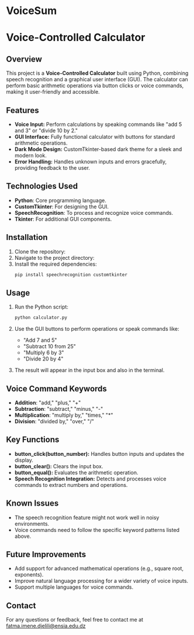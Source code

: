 # VoiceSum

# Voice-Controlled Calculator

## Overview
This project is a **Voice-Controlled Calculator** built using Python, combining speech recognition and a graphical user interface (GUI). The calculator can perform basic arithmetic operations via button clicks or voice commands, making it user-friendly and accessible.

## Features
- **Voice Input:** Perform calculations by speaking commands like "add 5 and 3" or "divide 10 by 2."
- **GUI Interface:** Fully functional calculator with buttons for standard arithmetic operations.
- **Dark Mode Design:** CustomTkinter-based dark theme for a sleek and modern look.
- **Error Handling:** Handles unknown inputs and errors gracefully, providing feedback to the user.

## Technologies Used
- **Python**: Core programming language.
- **CustomTkinter**: For designing the GUI.
- **SpeechRecognition**: To process and recognize voice commands.
- **Tkinter**: For additional GUI components.

## Installation

1. Clone the repository:
2. Navigate to the project directory:
3. Install the required dependencies:
   ```bash
   pip install speechrecognition customtkinter
   ```

## Usage

1. Run the Python script:
   ```bash
   python calculator.py
   ```
2. Use the GUI buttons to perform operations or speak commands like:
   - "Add 7 and 5"
   - "Subtract 10 from 25"
   - "Multiply 6 by 3"
   - "Divide 20 by 4"

3. The result will appear in the input box and also in the terminal.

## Voice Command Keywords
- **Addition**: "add," "plus," "+"
- **Subtraction**: "subtract," "minus," "-"
- **Multiplication**: "multiply by," "times," "*"
- **Division**: "divided by," "over," "/"

## Key Functions
- **button_click(button_number):** Handles button inputs and updates the display.
- **button_clear():** Clears the input box.
- **button_equal():** Evaluates the arithmetic operation.
- **Speech Recognition Integration:** Detects and processes voice commands to extract numbers and operations.

## Known Issues
- The speech recognition feature might not work well in noisy environments.
- Voice commands need to follow the specific keyword patterns listed above.

## Future Improvements
- Add support for advanced mathematical operations (e.g., square root, exponents).
- Improve natural language processing for a wider variety of voice inputs.
- Support multiple languages for voice commands.

## Contact
For any questions or feedback, feel free to contact me at fatma.imene.djelili@ensia.edu.dz
